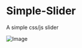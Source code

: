 # Simple-Slider
A simple css/js slider

![Image](https://thumbs.gfycat.com/SophisticatedOnlyFluke-size_restricted.gif)

